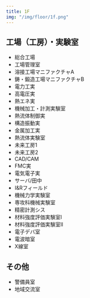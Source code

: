 ```yaml
---
title: 1F
img: "/img/floor/1f.png"
---
```


## 工場（工房）・実験室
* 総合工場
* 工場管理室
* 溶接工場マニファクチャA
* 鋳・鍛造工場マニファクチャB
* 電力工実
* 高電圧実
* 熱エネ実
* 機械加工・計測実験室
* 熱流体制御実
* 構造振動実
* 金属加工実
* 熱流体実験室
* 未来工房1
* 未来工房2
* CAD/CAM
* FMC実
* 電気電子実
* サーバ/田中
* I&Rフィールド
* 機械力学実験室
* 専攻科機械実験室
* 精密計測シス
* 材料強度評価実験室Ⅰ
* 材料強度評価実験室Ⅱ
* 電子デバ室
* 電波暗室
* X線室

## その他
* 警備員室
* 地域交流室
